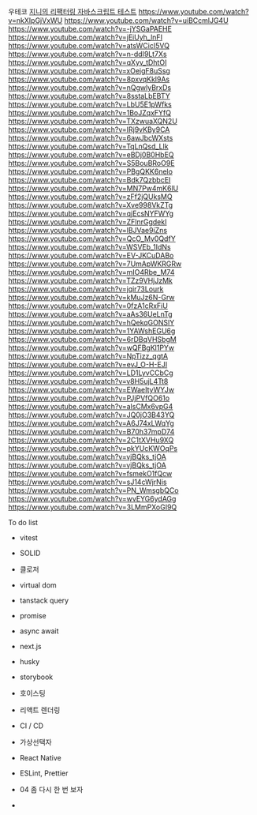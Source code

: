 우테코
[지니의 리팩터링 자바스크립트 테스트](https://www.youtube.com/watch?v=rkTt1uQ1YHI)
https://www.youtube.com/watch?v=nkXIpGjVxWU
https://www.youtube.com/watch?v=uiBCcmlJG4U
https://www.youtube.com/watch?v=-jYSGaPAEHE
https://www.youtube.com/watch?v=jEiUyh_lnFI
https://www.youtube.com/watch?v=atsWCicI5VQ
https://www.youtube.com/watch?v=n-ddI9Lt7Xs
https://www.youtube.com/watch?v=qXyv_tDhtOI
https://www.youtube.com/watch?v=xOejgF8uSsg
https://www.youtube.com/watch?v=8pxvqKkl9As
https://www.youtube.com/watch?v=nQgwlyBrxDs
https://www.youtube.com/watch?v=8sstaLbEBTY
https://www.youtube.com/watch?v=LbU5E1pWfks
https://www.youtube.com/watch?v=1BoJZqxFYfQ
https://www.youtube.com/watch?v=TXzwuaXQN2U
https://www.youtube.com/watch?v=IRj9vKBy9CA
https://www.youtube.com/watch?v=6awJbcWXsts
https://www.youtube.com/watch?v=TqLnQsd_Llk
https://www.youtube.com/watch?v=eBDj0B0HbEQ
https://www.youtube.com/watch?v=S5BouBRoO9E
https://www.youtube.com/watch?v=PBgQKK6nelo
https://www.youtube.com/watch?v=Bdk7QzbbcEI
https://www.youtube.com/watch?v=MN7Pw4mK6lU
https://www.youtube.com/watch?v=zFf2jQUksMQ
https://www.youtube.com/watch?v=Xve998VkZTg
https://www.youtube.com/watch?v=qjEcsNYFWYg
https://www.youtube.com/watch?v=ZFlnrGgdekI
https://www.youtube.com/watch?v=lBJVae9iZns
https://www.youtube.com/watch?v=QcO_Mv0QdfY
https://www.youtube.com/watch?v=WSVEb_1IdNs
https://www.youtube.com/watch?v=EV-JKCuDABo
https://www.youtube.com/watch?v=7UmApWKRGRw
https://www.youtube.com/watch?v=mIO4Rbe_M74
https://www.youtube.com/watch?v=TZz9VHjJzMk
https://www.youtube.com/watch?v=jqir73Lourk
https://www.youtube.com/watch?v=kMuJz6N-Grw
https://www.youtube.com/watch?v=0fzA1cRxFiU
https://www.youtube.com/watch?v=aAs36UeLnTg
https://www.youtube.com/watch?v=hQekqGONSlY
https://www.youtube.com/watch?v=1YAWshEGU6g
https://www.youtube.com/watch?v=6rDBqVHSbgM
https://www.youtube.com/watch?v=wQFBgKl1PYw
https://www.youtube.com/watch?v=NpTizz_qgtA
https://www.youtube.com/watch?v=evJ_O-H-EJI
https://www.youtube.com/watch?v=LD1LyvCCbCg
https://www.youtube.com/watch?v=v8H5ujL4Tt8
https://www.youtube.com/watch?v=EWaeItyWYJw
https://www.youtube.com/watch?v=PJjPVfQO61o
https://www.youtube.com/watch?v=alsCMx6vpG4
https://www.youtube.com/watch?v=JQ0jO3B43YQ
https://www.youtube.com/watch?v=A6J74xLWqYg
https://www.youtube.com/watch?v=B70h37mpD74
https://www.youtube.com/watch?v=2C1tXVHu9XQ
https://www.youtube.com/watch?v=pkYUcKWOqPs
https://www.youtube.com/watch?v=vjBQks_tjOA
https://www.youtube.com/watch?v=vjBQks_tjOA
https://www.youtube.com/watch?v=fsmekO1fQcw
https://www.youtube.com/watch?v=sJ14cWjrNis
https://www.youtube.com/watch?v=PN_WmsgbQCo
https://www.youtube.com/watch?v=wvEYG6ydAGg
https://www.youtube.com/watch?v=3LMmPXoGI9Q

To do list
- vitest
- SOLID
- 클로저
- virtual dom
- tanstack query
- promise
- async await
- next.js
- husky
- storybook
- 호이스팅
- 리액트 렌더링
- CI / CD
- 가상선택자
- React Native
- ESLint, Prettier

- 04 좀 다시 한 번 보자
- 